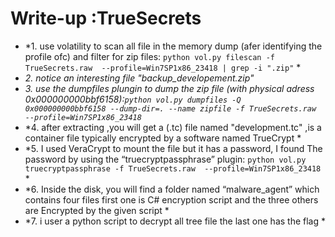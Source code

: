 # Write-up :TrueSecrets
* *1. use volatility to scan all file in the memory dump (afer identifying the profile ofc)  and filter for zip files: `python vol.py filescan -f TrueSecrets.raw  --profile=Win7SP1x86_23418 | grep -i ".zip"` *
* *2. notice an interesting file "backup_developement.zip"*
* *3. use the dumpfiles plungin to dump the zip file (with physical adress 0x000000000bbf6158):`python vol.py dumpfiles -Q 0x000000000bbf6158 --dump-dir=. --name zipfile -f TrueSecrets.raw  --profile=Win7SP1x86_23418`*
* *4. after extracting ,you will get a (.tc) file named "development.tc" ,is a container file typically encrypted by a software named TrueCrypt *
* *5. I used VeraCrypt to mount the file but it has a password, I found The password by using the “truecryptpassphrase” plugin: `python vol.py truecryptpassphrase -f TrueSecrets.raw  --profile=Win7SP1x86_23418` *
* *6. Inside the disk, you will find a folder named “malware_agent” which contains four files first one is C# encryption script and the three others are Encrypted by the given script *
* *7. i user a python script to decrypt all tree file the last one has the flag *

